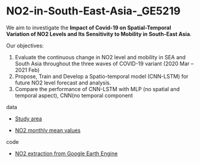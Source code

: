 # NO2-in-South-East-Asia-_GE5219
We aim to investigate the **Impact of Covid-19 on Spatial-Temporal Variation of NO2 Levels and Its Sensitivity to Mobility in South-East Asia**.

Our objectives:
1. Evaluate the continuous change in NO2 level and mobility in SEA and South Asia throughout the three waves of COVID-19 variant (2020 Mar – 2021 Feb)
2. Propose, Train and Develop a Spatio-temporal model (CNN-LSTM) for future NO2 level forecast and analysis. ​
3. Compare the performance of CNN-LSTM with MLP (no spatial and temporal aspect), CNN(no temporal component

data
* [Study area](https://github.com/liyangyang515/NO2-in-South-East-Asia-_GE5219/blob/main/data/Points_locations/SEA_pts.csv)

* [NO2 monthly mean values](https://github.com/liyangyang515/NO2-in-South-East-Asia-_GE5219/blob/main/data/NO2_raw_monthly/2020_2021_monthly_NO2.csv)


code
* [NO2 extraction from Google Earth Engine](https://github.com/liyangyang515/NO2-in-South-East-Asia-_GE5219/blob/main/code/NO2_from_GEE.py)

